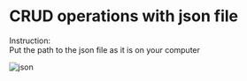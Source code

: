 # CRUD operations with json file  

Instruction:  
Put the path to the json file as it is on your computer  


![json](https://user-images.githubusercontent.com/35643276/42392627-c8334f8c-8153-11e8-9e81-dae0fcd999e9.png)
